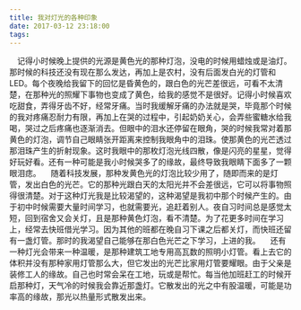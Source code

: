 ```yaml
---
title: 我对灯光的各种印象
date: 2017-03-12 23:18:00
tags:
---
```


&emsp;记得小时候晚上提供的光源是黄色光的那种灯泡，没电的时候用蜡烛或是油灯。那时候的科技还没有现在那么发达，再加上是农村，没有后面发白光的灯管和LED。每个夜晚给我留下的回忆是昏黄色的，跟白色的光芒差很远，可看不太清楚，在那种光的照耀下事物也变成了黄色，给我的感觉不是很好。记得小时候喜欢吃甜食，弄得牙齿不好，经常牙痛。当时我缓解牙痛的办法就是哭，毕竟那个时候的我对疼痛忍耐力有限，再加上在哭的过程中，引起奶奶关心，会弄些蜜糖水给我喝，哭过之后疼痛也逐渐消去。但眼中的泪水还停留在眼角，哭的时候我常对着那黄色的灯泡，调节自己眼睛张开距离来控制我眼角中的泪珠。使那黄色的光芒透过那泪珠产生的折射现象。这时我眼中的那枚灯泡光线四散，像是闪亮的星星，觉得好玩好看。还有一种可能是我小时候哭多了的缘故，最终导致我眼睛下面多了一颗眼泪痣。
&emsp;随着科技发展，那种发黄色光的灯泡比较少用了，随即而来的是灯管，发出白色的光芒。它的那种光跟白天的太阳光并不会差很远，它可以将事物照得很清楚。对于这种灯光我是比较渴望的，这种渴望是我初中那个时候产生的。由于初中时候需要大量时间学习，也就需要光，追赶着别人。夜自习时间总是感觉太短，回到宿舍又会关灯，且是那种黄色灯泡，看不清楚。为了花更多时间在学习上，经常去快班借光学习。因为其他的班都在晚自习下课之后都关灯，而快班还留有一盏灯管。那时的我渴望自己能够在那白色光芒之下学习，上进的我。
&emsp;还有一种灯光会带来一种温暖，是那种建筑工地专用高瓦数的照明小灯管。看上去它的体积并没有那种家用灯管那么大，但它发出的光芒比家用灯管要耀眼。由于父亲是装修工人的缘故。自己也时常会呆在工地，玩或是帮忙。每当他加班赶工的时候开启那种灯，天气冷的时候我会靠近那盏灯。它散发出的光之中有股温暖，可能是功率高的缘故，那光以热量形式散发出来。